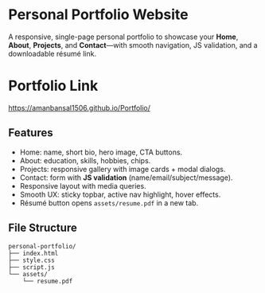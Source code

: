 # Personal Portfolio Website

A responsive, single-page personal portfolio to showcase your **Home**, **About**, **Projects**, and **Contact**—with smooth navigation, JS validation, and a downloadable résumé link.

# Portfolio Link
https://amanbansal1506.github.io/Portfolio/

## Features
- Home: name, short bio, hero image, CTA buttons.
- About: education, skills, hobbies, chips.
- Projects: responsive gallery with image cards + modal dialogs.
- Contact: form with **JS validation** (name/email/subject/message).
- Responsive layout with media queries.
- Smooth UX: sticky topbar, active nav highlight, hover effects.
- Résumé button opens `assets/resume.pdf` in a new tab.

## File Structure
```
personal-portfolio/
├── index.html
├── style.css
├── script.js
└── assets/
    └── resume.pdf
```
